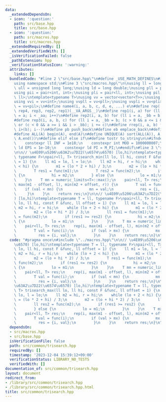 ```yaml
---
data:
  _extendedDependsOn:
  - icon: ':question:'
    path: src/base.hpp
    title: src/base.hpp
  - icon: ':question:'
    path: src/macros.hpp
    title: src/macros.hpp
  _extendedRequiredBy: []
  _extendedVerifiedWith: []
  _isVerificationFailed: false
  _pathExtension: hpp
  _verificationStatusIcon: ':warning:'
  attributes:
    links: []
  bundledCode: "#line 2 \"src/base.hpp\"\n#define _USE_MATH_DEFINES\n#include <bits/stdc++.h>\n\
    using namespace std;\n#line 3 \"src/macros.hpp\"\n\nusing ll = long long;\nusing\
    \ ull = unsigned long long;\nusing ld = long double;\nusing pll = pair<ll, ll>;\n\
    using pii = pair<int, int>;\nusing pli = pair<ll, int>;\nusing pil = pair<int,\
    \ ll>;\ntemplate<typename T>\nusing vv = vector<vector<T>>;\nusing vvl = vv<ll>;\n\
    using vvi = vv<int>;\nusing vvpll = vv<pll>;\nusing vvpli = vv<pli>;\nusing vvpil\
    \ = vv<pil>;\n#define name4(i, a, b, c, d, e, ...) e\n#define rep(...) name4(__VA_ARGS__,\
    \ rep4, rep3, rep2, rep1)(__VA_ARGS__)\n#define rep1(i, a) for (ll i = 0, _aa\
    \ = a; i < _aa; i++)\n#define rep2(i, a, b) for (ll i = a, _bb = b; i < _bb; i++)\n\
    #define rep3(i, a, b, c) for (ll i = a, _bb = b; (c > 0 && a <= i && i < _bb)\
    \ or (c < 0 && a >= i && i > _bb); i += c)\n#define rrep(i, a, b) for (ll i=(a);\
    \ i>(b); i--)\n#define pb push_back\n#define eb emplace_back\n#define mkp make_pair\n\
    #define ALL(A) begin(A), end(A)\n#define UNIQUE(A) sort(ALL(A)), A.erase(unique(ALL(A)),\
    \ A.end())\n#define elif else if\n#define tostr to_string\n\n#ifndef CONSTANTS\n\
    \    constexpr ll INF = 1e18;\n    constexpr int MOD = 1000000007;\n    constexpr\
    \ ld EPS = 1e-10;\n    constexpr ld PI = M_PI;\n#endif\n#line 3 \"src/common/trisearch.hpp\"\
    \n\n// \u4E09\u5206\u63A2\u7D22(\u6574\u6570) [lo,hi)\ntemplate<typename T = ll,\
    \ typename F>\npair<ll, T> trisearch_min(ll lo, ll hi, const F &func, ll offset\
    \ = 1) {\n    ll m1 = lo, l = lo;\n    ll m2 = hi, r = hi;\n    while (lo + 2\
    \ < hi) {\n        m1 = (lo * 2 + hi) / 3;\n        m2 = (lo + hi * 2) / 3;\n\
    \        T res1 = func(m1);\n        T res2 = func(m2);\n        if (res1 <= res2)\
    \ {\n            hi = m2;\n        } else {\n            lo = m1;\n        }\n\
    \    }\n    T mn = numeric_limits<T>::max();\n    pair<ll, T> res;\n    rep(i,\
    \ max(m1 - offset, l), min(m2 + offset, r)) {\n        T val = func(i);\n    \
    \    if (val < mn) {\n            mn = val;\n            res = {i, val};\n   \
    \     }\n    }\n    return res;\n}\n\n// \u4E09\u5206\u63A2\u7D22(\u6574\u6570\
    ) [lo,hi)\ntemplate<typename T = ll, typename F>\npair<ll, T> trisearch_max(ll\
    \ lo, ll hi, const F &func, ll offset = 1) {\n    ll m1 = lo, l = lo;\n    ll\
    \ m2 = hi, r = hi;\n    while (lo + 2 < hi) {\n        m1 = (lo * 2 + hi) / 3;\n\
    \        m2 = (lo + hi * 2) / 3;\n        ll res1 = func(m1);\n        ll res2\
    \ = func(m2);\n        if (res1 >= res2) {\n            hi = m2;\n        } else\
    \ {\n            lo = m1;\n        }\n    }\n    T mx = numeric_limits<T>::min();\n\
    \    pair<ll, T> res;\n    rep(i, max(m1 - offset, l), min(m2 + offset, r)) {\n\
    \        T val = func(i);\n        if (val > mx) {\n            mx = val;\n  \
    \          res = {i, val};\n        }\n    }\n    return res;\n}\n"
  code: "#pragma once\n#include \"../macros.hpp\"\n\n// \u4E09\u5206\u63A2\u7D22(\u6574\
    \u6570) [lo,hi)\ntemplate<typename T = ll, typename F>\npair<ll, T> trisearch_min(ll\
    \ lo, ll hi, const F &func, ll offset = 1) {\n    ll m1 = lo, l = lo;\n    ll\
    \ m2 = hi, r = hi;\n    while (lo + 2 < hi) {\n        m1 = (lo * 2 + hi) / 3;\n\
    \        m2 = (lo + hi * 2) / 3;\n        T res1 = func(m1);\n        T res2 =\
    \ func(m2);\n        if (res1 <= res2) {\n            hi = m2;\n        } else\
    \ {\n            lo = m1;\n        }\n    }\n    T mn = numeric_limits<T>::max();\n\
    \    pair<ll, T> res;\n    rep(i, max(m1 - offset, l), min(m2 + offset, r)) {\n\
    \        T val = func(i);\n        if (val < mn) {\n            mn = val;\n  \
    \          res = {i, val};\n        }\n    }\n    return res;\n}\n\n// \u4E09\u5206\
    \u63A2\u7D22(\u6574\u6570) [lo,hi)\ntemplate<typename T = ll, typename F>\npair<ll,\
    \ T> trisearch_max(ll lo, ll hi, const F &func, ll offset = 1) {\n    ll m1 =\
    \ lo, l = lo;\n    ll m2 = hi, r = hi;\n    while (lo + 2 < hi) {\n        m1\
    \ = (lo * 2 + hi) / 3;\n        m2 = (lo + hi * 2) / 3;\n        ll res1 = func(m1);\n\
    \        ll res2 = func(m2);\n        if (res1 >= res2) {\n            hi = m2;\n\
    \        } else {\n            lo = m1;\n        }\n    }\n    T mx = numeric_limits<T>::min();\n\
    \    pair<ll, T> res;\n    rep(i, max(m1 - offset, l), min(m2 + offset, r)) {\n\
    \        T val = func(i);\n        if (val > mx) {\n            mx = val;\n  \
    \          res = {i, val};\n        }\n    }\n    return res;\n}\n"
  dependsOn:
  - src/macros.hpp
  - src/base.hpp
  isVerificationFile: false
  path: src/common/trisearch.hpp
  requiredBy: []
  timestamp: '2023-12-04 15:39:12+09:00'
  verificationStatus: LIBRARY_NO_TESTS
  verifiedWith: []
documentation_of: src/common/trisearch.hpp
layout: document
redirect_from:
- /library/src/common/trisearch.hpp
- /library/src/common/trisearch.hpp.html
title: src/common/trisearch.hpp
---
```

